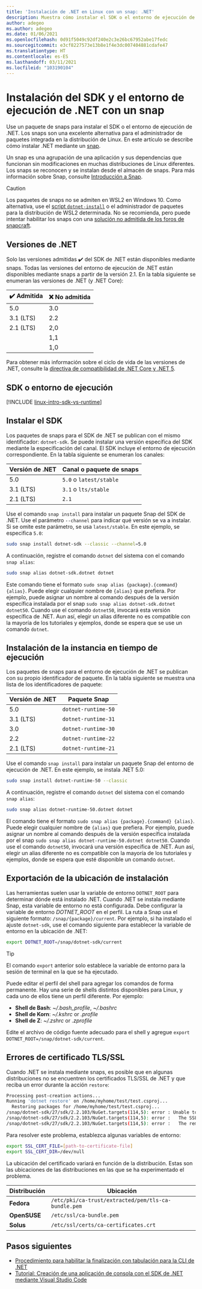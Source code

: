 ```yaml
---
title: 'Instalación de .NET en Linux con un snap: .NET'
description: Muestra cómo instalar el SDK o el entorno de ejecución de .NET en Linux con un snap.
author: adegeo
ms.author: adegeo
ms.date: 01/06/2021
ms.openlocfilehash: 0d91f5049c92df240e2c3e26bc67952abe17fedc
ms.sourcegitcommit: e3cf8227573e13b8e1f4e3dc007404881cdafe47
ms.translationtype: HT
ms.contentlocale: es-ES
ms.lasthandoff: 03/11/2021
ms.locfileid: "103190104"
---
```

# <a name="install-the-net-sdk-or-the-net-runtime-with-snap"></a>Instalación del SDK y el entorno de ejecución de .NET con un snap

Use un paquete de snaps para instalar el SDK o el entorno de ejecución de .NET. Los snaps son una excelente alternativa para el administrador de paquetes integrada en la distribución de Linux. En este artículo se describe cómo instalar .NET mediante un [snap](https://snapcraft.io/dotnet-sdk).

Un snap es una agrupación de una aplicación y sus dependencias que funcionan sin modificaciones en muchas distribuciones de Linux diferentes. Los snaps se reconocen y se instalan desde el almacén de snaps. Para más información sobre Snap, consulte [Introducción a Snap](https://snapcraft.io/docs/getting-started).

> [!CAUTION]
> Los paquetes de snaps no se admiten en WSL2 en Windows 10. Como alternativa, use el [script `dotnet-install`](linux-scripted-manual.md#scripted-install) o el administrador de paquetes para la distribución de WSL2 determinada. No se recomienda, pero puede intentar habilitar los snaps con una [solución no admitida de los foros de snapcraft](https://forum.snapcraft.io/t/running-snaps-on-wsl2-insiders-only-for-now/13033).

## <a name="net-releases"></a>Versiones de .NET

Solo las versiones admitidas ✔️ del SDK de .NET están disponibles mediante snaps. Todas las versiones del entorno de ejecución de .NET están disponibles mediante snaps a partir de la versión 2.1. En la tabla siguiente se enumeran las versiones de .NET (y .NET Core):

| ✔️ Admitida | ❌ No admitida |
|-------------|---------------|
| 5.0         | 3.0           |
| 3.1 (LTS)   | 2.2           |
| 2.1 (LTS)   | 2,0           |
|             | 1,1           |
|             | 1,0           |

Para obtener más información sobre el ciclo de vida de las versiones de .NET, consulte la [directiva de compatibilidad de .NET Core y .NET 5](https://dotnet.microsoft.com/platform/support/policy/dotnet-core).

## <a name="sdk-or-runtime"></a>SDK o entorno de ejecución

[!INCLUDE [linux-intro-sdk-vs-runtime](includes/linux-intro-sdk-vs-runtime.md)]

## <a name="install-the-sdk"></a>Instalar el SDK

Los paquetes de snaps para el SDK de .NET se publican con el mismo identificador: `dotnet-sdk`. Se puede instalar una versión específica del SDK mediante la especificación del canal. El SDK incluye el entorno de ejecución correspondiente. En la tabla siguiente se enumeran los canales:

| Versión de .NET | Canal o paquete de snaps  |
|--------------|--------------------------|
| 5.0          | `5.0` o `latest/stable` |
| 3.1 (LTS)    | `3.1` o `lts/stable`    |
| 2.1 (LTS)    | `2.1`                    |

Use el comando `snap install` para instalar un paquete Snap del SDK de .NET. Use el parámetro `--channel` para indicar qué versión se va a instalar. Si se omite este parámetro, se usa `latest/stable`. En este ejemplo, se especifica `5.0`:

```bash
sudo snap install dotnet-sdk --classic --channel=5.0
```

A continuación, registre el comando `dotnet` del sistema con el comando `snap alias`:

```bash
sudo snap alias dotnet-sdk.dotnet dotnet
```

Este comando tiene el formato `sudo snap alias {package}.{command} {alias}`. Puede elegir cualquier nombre de `{alias}` que prefiera. Por ejemplo, puede asignar un nombre al comando después de la versión específica instalada por el snap `sudo snap alias dotnet-sdk.dotnet dotnet50`. Cuando use el comando `dotnet50`, invocará esta versión específica de .NET. Aun así, elegir un alias diferente no es compatible con la mayoría de los tutoriales y ejemplos, donde se espera que se use un comando `dotnet`.

## <a name="install-the-runtime"></a>Instalación de la instancia en tiempo de ejecución

Los paquetes de snaps para el entorno de ejecución de .NET se publican con su propio identificador de paquete. En la tabla siguiente se muestra una lista de los identificadores de paquete:

| Versión de .NET      | Paquete Snap        |
|-------------------|---------------------|
| 5.0               | `dotnet-runtime-50` |
| 3.1 (LTS)         | `dotnet-runtime-31` |
| 3.0               | `dotnet-runtime-30` |
| 2.2               | `dotnet-runtime-22` |
| 2.1 (LTS)         | `dotnet-runtime-21` |

Use el comando `snap install` para instalar un paquete Snap del entorno de ejecución de .NET. En este ejemplo, se instala .NET 5.0:

```bash
sudo snap install dotnet-runtime-50 --classic
```

A continuación, registre el comando `dotnet` del sistema con el comando `snap alias`:

```bash
sudo snap alias dotnet-runtime-50.dotnet dotnet
```

El comando tiene el formato `sudo snap alias {package}.{command} {alias}`. Puede elegir cualquier nombre de `{alias}` que prefiera. Por ejemplo, puede asignar un nombre al comando después de la versión específica instalada por el snap `sudo snap alias dotnet-runtime-50.dotnet dotnet50`. Cuando use el comando `dotnet50`, invocará una versión específica de .NET. Aun así, elegir un alias diferente no es compatible con la mayoría de los tutoriales y ejemplos, donde se espera que esté disponible un comando `dotnet`.

## <a name="export-the-install-location"></a>Exportación de la ubicación de instalación

Las herramientas suelen usar la variable de entorno `DOTNET_ROOT` para determinar dónde está instalado .NET. Cuando .NET se instala mediante Snap, esta variable de entorno no está configurada. Debe configurar la variable de entorno *DOTNET_ROOT* en el perfil. La ruta a Snap usa el siguiente formato: `/snap/{package}/current`. Por ejemplo, si ha instalado el ajuste `dotnet-sdk`, use el comando siguiente para establecer la variable de entorno en la ubicación de .NET:

```bash
export DOTNET_ROOT=/snap/dotnet-sdk/current
```

> [!TIP]
> El comando `export` anterior solo establece la variable de entorno para la sesión de terminal en la que se ha ejecutado.
>
> Puede editar el perfil del shell para agregar los comandos de forma permanente. Hay una serie de shells distintos disponibles para Linux, y cada uno de ellos tiene un perfil diferente. Por ejemplo:
>
> - **Shell de Bash**: *~/.bash_profile*, *~/.bashrc*
> - **Shell de Korn**: *~/.kshrc* or *.profile*
> - **Shell de Z**: *~/.zshrc* or *.zprofile*
>
> Edite el archivo de código fuente adecuado para el shell y agregue `export DOTNET_ROOT=/snap/dotnet-sdk/current`.

## <a name="tlsssl-certificate-errors"></a>Errores de certificado TLS/SSL

Cuando .NET se instala mediante snaps, es posible que en algunas distribuciones no se encuentren los certificados TLS/SSL de .NET y que reciba un error durante la acción `restore`:

```bash
Processing post-creation actions...
Running 'dotnet restore' on /home/myhome/test/test.csproj...
  Restoring packages for /home/myhome/test/test.csproj...
/snap/dotnet-sdk/27/sdk/2.2.103/NuGet.targets(114,5): error : Unable to load the service index for source https://api.nuget.org/v3/index.json. [/home/myhome/test/test.csproj]
/snap/dotnet-sdk/27/sdk/2.2.103/NuGet.targets(114,5): error :   The SSL connection could not be established, see inner exception. [/home/myhome/test/test.csproj]
/snap/dotnet-sdk/27/sdk/2.2.103/NuGet.targets(114,5): error :   The remote certificate is invalid according to the validation procedure. [/home/myhome/test/test.csproj]
```

Para resolver este problema, establezca algunas variables de entorno:

```bash
export SSL_CERT_FILE=[path-to-certificate-file]
export SSL_CERT_DIR=/dev/null
```

La ubicación del certificado variará en función de la distribución. Estas son las ubicaciones de las distribuciones en las que se ha experimentado el problema.

| Distribución | Ubicación                                            |
|--------------|-----------------------------------------------------|
| **Fedora**   | `/etc/pki/ca-trust/extracted/pem/tls-ca-bundle.pem` |
| **OpenSUSE** | `/etc/ssl/ca-bundle.pem`                            |
| **Solus**    | `/etc/ssl/certs/ca-certificates.crt`                |

## <a name="next-steps"></a>Pasos siguientes

- [Procedimiento para habilitar la finalización con tabulación para la CLI de .NET](../tools/enable-tab-autocomplete.md)
- [Tutorial: Creación de una aplicación de consola con el SDK de .NET mediante Visual Studio Code](../tutorials/with-visual-studio-code.md)
